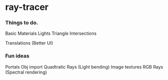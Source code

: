 # ray-tracer

### Things to do.

Basic Materials
Lights
Triangle Intersections

Translations (Better UI)

### Fun ideas

Portals
Obj import
Quadtratic Rays (Light bending)
Image textures
RGB Rays (Spectral rendering)